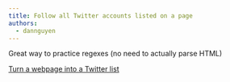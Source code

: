 ```yaml
---
title: Follow all Twitter accounts listed on a page
authors:
  - dannguyen
---
```


Great way to practice regexes (no need to actually parse HTML)

[Turn a webpage into a Twitter list](https://gist.github.com/dannguyen/ab198eb61aaed4966bbf)
